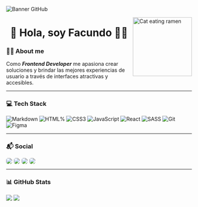 ![Banner GitHub](https://i.ibb.co/kQ2SrJz/Untitled-design.png)

<img align="right" alt="Cat eating ramen" height="160px" src="https://i.ibb.co/v3p3cC9/catramen.gif"/>
<h1 align="center" border="none">👋 Hola, soy Facundo 🐱‍👤 </h1>

### 👨‍💻 About me
Como **_Frontend Developer_** me apasiona crear soluciones y brindar las mejores experiencias de usuario a través de interfaces atractivas y accesibles.

---

### 💻  Tech Stack
![Markdown](https://img.shields.io/badge/Markdown-000000?style=for-the-badge&logo=markdown&logoColor=white)
![HTML%](https://img.shields.io/badge/HTML5-E34F26?style=for-the-badge&logo=html5&logoColor=white)
![CSS3](https://img.shields.io/badge/CSS3-1572B6?style=for-the-badge&logo=css3&logoColor=white)
![JavaScript](https://img.shields.io/badge/JavaScript-F7DF1E?style=for-the-badge&logo=JavaScript&logoColor=white)
![React](https://img.shields.io/badge/React-20232A?style=for-the-badge&logo=react&logoColor=61DAFB)
![SASS](https://img.shields.io/badge/Sass-CC6699?style=for-the-badge&logo=sass&logoColor=white)
![Git](https://img.shields.io/badge/GIT-E44C30?style=for-the-badge&logo=git&logoColor=white)
![Figma](https://img.shields.io/badge/Figma-F24E1E?style=for-the-badge&logo=figma&logoColor=white)

---

### 📬  Social
<div style="display:flex">
<a style="margin-right:5px" href="https://www.linkedin.com/in/facundoluna" target="_blank">
  <img style="border-radius:5px" src="https://img.shields.io/badge/LinkedIn-0077B5?style=for-the-badge&logo=linkedin&logoColor=white">
</a>
<a style="margin-right:5px" href="https://twitter.com/FacundoLuna__" target="_blank">
  <img style="border-radius:5px" src="https://img.shields.io/badge/FacundoLuna__-1DA1F2?style=for-the-badge&logo=twitter&logoColor=white">
</a>
<a style="margin-right:5px">
  <img style="border-radius:5px" src="https://img.shields.io/badge/FacundoLuna7-2CA5E0?style=for-the-badge&logo=telegram&logoColor=white">
</a>
<a>
  <img style="border-radius:5px" src="https://img.shields.io/badge/Gmail-D14836?style=for-the-badge&logo=gmail&logoColor=white">
</a>
</div>

---

### 📊 GitHub Stats
<img align="center" src="https://github-readme-stats.vercel.app/api?username=Facugl&show_icons=true&theme=panda" />

<img align="center" src="https://github-readme-stats.vercel.app/api/top-langs/?username=Facugl&layout=compact&langs_count=8&show_icons=true&theme=panda&card_width=445" />
